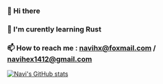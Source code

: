 ### 👋 Hi there 
### 🌱 I'm curently learning Rust
### 📫 How to reach me : navihx@foxmail.com / navihex1412@gmail.com

[![Navi's GitHub stats](https://github-readme-stats.vercel.app/api?username=NaviHX&show_icons=true)](https://github.com/anuraghazra/github-readme-stats)

